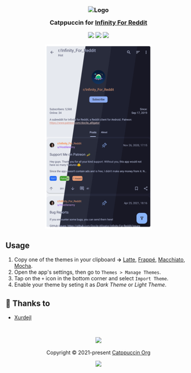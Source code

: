 <h3 align="center">
	<img src="https://raw.githubusercontent.com/catppuccin/catppuccin/main/assets/logos/exports/1544x1544_circle.png" width="100" alt="Logo"/><br/>
	<img src="https://raw.githubusercontent.com/catppuccin/catppuccin/main/assets/misc/transparent.png" height="30" width="0px"/>
	Catppuccin for <a href="https://github.com/Docile-Alligator/Infinity-For-Reddit">Infinity For Reddit</a>
	<img src="https://raw.githubusercontent.com/catppuccin/catppuccin/main/assets/misc/transparent.png" height="30" width="0px"/>
</h3>

<p align="center">
	<a href="https://github.com/catppuccin/infinity/stargazers"><img src="https://img.shields.io/github/stars/catppuccin/infinity?colorA=363a4f&colorB=b7bdf8&style=for-the-badge"></a>
	<a href="https://github.com/catppuccin/infinity/issues"><img src="https://img.shields.io/github/issues/catppuccin/infinity?colorA=363a4f&colorB=f5a97f&style=for-the-badge"></a>
	<a href="https://github.com/catppuccin/infinity/graphs/contributors"><img src="https://img.shields.io/github/contributors/catppuccin/infinity?colorA=363a4f&colorB=a6da95&style=for-the-badge"></a>
</p>

<p align="center">
	<img src="assets\screenshot.webp" height="500px" />
</p>

## Usage

1. Copy one of the themes in your clipboard **->** [Latte](https://raw.githubusercontent.com/catppuccin/infinity/main/themes/catppuccin-latte.json), [Frappé](https://raw.githubusercontent.com/catppuccin/infinity/main/themes/catppuccin-frappe.json), [Macchiato](https://raw.githubusercontent.com/catppuccin/infinity/main/themes/catppuccin-macchiato.json), [Mocha](https://raw.githubusercontent.com/catppuccin/infinity/main/themes/catppuccin-mocha.json).
2. Open the app's settings, then go to `Themes > Manage Themes`.
3. Tap on the `+` icon in the bottom corner and select `Import Theme`.
4. Enable your theme by seting it as *Dark Theme* or *Light Theme*.

## 💝 Thanks to

- [Xurdejl](https://github.com/Xurdejl)

&nbsp;

<p align="center">
	<img src="https://raw.githubusercontent.com/catppuccin/catppuccin/main/assets/footers/gray0_ctp_on_line.svg?sanitize=true" />
</p>

<p align="center">
	Copyright &copy; 2021-present <a href="https://github.com/catppuccin" target="_blank">Catppuccin Org</a>
</p>

<p align="center">
	<a href="https://github.com/catppuccin/catppuccin/blob/main/LICENSE"><img src="https://img.shields.io/static/v1.svg?style=for-the-badge&label=License&message=MIT&logoColor=d9e0ee&colorA=363a4f&colorB=b7bdf8"/></a>
</p>
